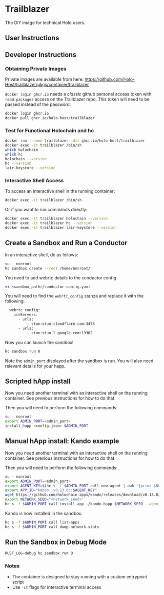 # Trailblazer

The DIY image for technical Holo users.

## User Instructions

## Developer Instructions

### Obtaining Private Images

Private images are available from here:
https://github.com/Holo-Host/trailblazer/pkgs/container/trailblazer

`docker login ghcr.io` needs a *classic* github personal access token with `read:packages` access on the Trailblazer repo.  This token will need to be passed instead of the password.

```sh
docker login ghcr.io
docker pull ghcr.io/holo-host/trailblazer
```

### Test for Functional Holochain and hc

```sh
docker run --name trailblazer -dit ghcr.io/holo-host/trailblazer
docker exec -it trailblazer /bin/sh
which holochain
which hc
holochain --version
hc --version
lair-keystore --version
```

### Interactive Shell Access

To access an interactive shell in the running container:

```sh
docker exec -it trailblazer /bin/sh
```

Or if you want to run commands directly:

```sh
docker exec -it trailblazer holochain --version
docker exec -it trailblazer hc --version
docker exec -it trailblazer lair-keystore --version
```

## Create a Sandbox and Run a Conductor

In an interactive shell, do as follows:

```sh
su - nonroot
hc sandbox create --root /home/nonroot/
```

You need to add webrtc details to the conductor config.

```sh
vi <sandbox_path>/conductor-config.yaml
```

You will need to find the `webrtc_config` stanza and replace it with the following:

```sh
  webrtc_config:
    iceServers:
      - urls:
          - stun:stun.cloudflare.com:3478
      - urls:
          - stun:stun.l.google.com:19302
```

Now you can launch the sandbox!

```sh
hc sandbox run 0
```

Note the `admin_port` displayed after the sandbox is run.  You will also need relevant details for your happ.  

## Scripted hApp install
Now you need another terminal with an interactive shell on the running container.  See previous instructions for how to do that.

Then you will need to perform the following commands:

```sh
su - nonroot
export ADMIN_PORT=<admin_port>
install_happ <config.json> $ADMIN_PORT
```

## Manual hApp install: Kando example
Now you need another terminal with an interactive shell on the running container.  See previous instructions for how to do that.

Then you will need to perform the following commands:

```sh
su - nonroot
export ADMIN_PORT=<admin_port>
export AGENT_KEY=$(hc s -f $ADMIN_PORT call new-agent | awk '{print $NF}')
export APP_ID="kando::v0.13.0::$AGENT_KEY"
wget https://github.com/holochain-apps/kando/releases/download/v0.13.0/kando.happ
export NETWORK_SEED="<network_seed>"
hc s -f $ADMIN_PORT call install-app ./kando.happ $NETWORK_SEED --agent-key "$AGENT_KEY" --app-id "$APP_ID"

```

Kando is now installed in the sandbox.

```sh
hc s -f $ADMIN_PORT call list-apps
hc s -f $ADMIN_PORT call dump-network-stats

```

## Run the Sandbox in Debug Mode

```sh
RUST_LOG=debug hc sandbox run 0
```

### Notes

- The container is designed to stay running with a custom entrypoint script
- Use `-it` flags for interactive terminal access

